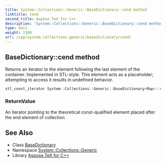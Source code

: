 ```yaml
---
title: System::Collections::Generic::BaseDictionary::cend method
linktitle: cend
second_title: Aspose.TeX for C++
description: 'System::Collections::Generic::BaseDictionary::cend method. Returns an iterator to the element following the last element of the container. Implemented in STL-style. This element acts as a placeholder; attempting to access it results in undefined behavior in C++.'
type: docs
weight: 2100
url: /cpp/system.collections.generic/basedictionary/cend/
---
```

## BaseDictionary::cend method


Returns an iterator to the element following the last element of the container. Implemented in STL-style. This element acts as a placeholder; attempting to access it results in undefined behavior.

```cpp
stl_const_iterator System::Collections::Generic::BaseDictionary<Map>::cend() const noexcept
```


### ReturnValue

An iterator pointing to the theoretical const-qualified element placed after the end element of collection.

## See Also

* Class [BaseDictionary](../)
* Namespace [System::Collections::Generic](../../)
* Library [Aspose.TeX for C++](../../../)

